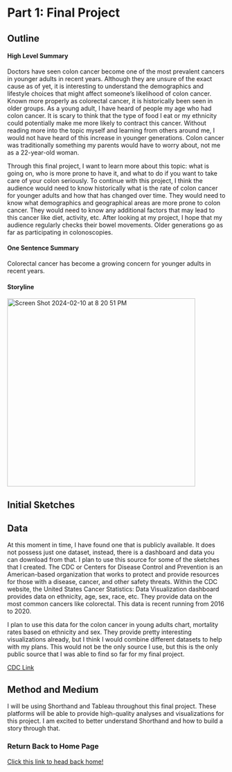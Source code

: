 # Part 1: Final Project

## Outline
#### High Level Summary
Doctors have seen colon cancer become one of the most prevalent cancers in younger adults in recent years. Although they are unsure of the exact cause as of yet, it is interesting to understand the demographics and lifestyle choices that might affect someone’s likelihood of colon cancer. Known more properly as colorectal cancer, it is historically been seen in older groups. As a young adult, I have heard of people my age who had colon cancer. It is scary to think that the type of food I eat or my ethnicity could potentially make me more likely to contract this cancer. Without reading more into the topic myself and learning from others around me, I would not have heard of this increase in younger generations. Colon cancer was traditionally something my parents would have to worry about, not me as a 22-year-old woman. 

Through this final project, I want to learn more about this topic: what is going on, who is more prone to have it, and what to do if you want to take care of your colon seriously. To continue with this project, I think the audience would need to know historically what is the rate of colon cancer for younger adults and how that has changed over time. They would need to know what demographics and geographical areas are more prone to colon cancer. They would need to know any additional factors that may lead to this cancer like diet, activity, etc. After looking at my project, I hope that my audience regularly checks their bowel movements. Older generations go as far as participating in colonoscopies. 

#### One Sentence Summary
Colorectal cancer has become a growing concern for younger adults in recent years. 

#### Storyline
<img width="434" alt="Screen Shot 2024-02-10 at 8 20 51 PM" src="https://github.com/ErikaHeffernen/Heffernen-Portfolio/assets/70291703/26be015c-d2c4-40f0-8ebf-a67878730ba2">

## Initial Sketches

## Data
At this moment in time, I have found one that is publicly available. It does not possess just one dataset, instead, there is a dashboard and data you can download from that. I plan to use this source for some of the sketches that I created. The CDC or Centers for Disease Control and Prevention is an American-based organization that works to protect and provide resources for those with a disease, cancer, and other safety threats. Within the CDC website, the United States Cancer Statistics: Data Visualization dashboard provides data on ethnicity, age, sex, race, etc. They provide data on the most common cancers like colorectal. This data is recent running from 2016 to 2020. 


I plan to use this data for the colon cancer in young adults chart, mortality rates based on ethnicity and sex. They provide pretty interesting visualizations already, but I think I would combine different datasets to help with my plans. This would not be the only source I use, but this is the only public source that I was able to find so far for my final project. 

[CDC Link](https://www.cdc.gov/cancer/colorectal/statistics/)

## Method and Medium
I will be using Shorthand and Tableau throughout this final project. These platforms will be able to provide high-quality analyses and visualizations for this project. I am excited to better understand Shorthand and how to build a story through that.  

### Return Back to Home Page 
[Click this link to head back home!](/README.md)
